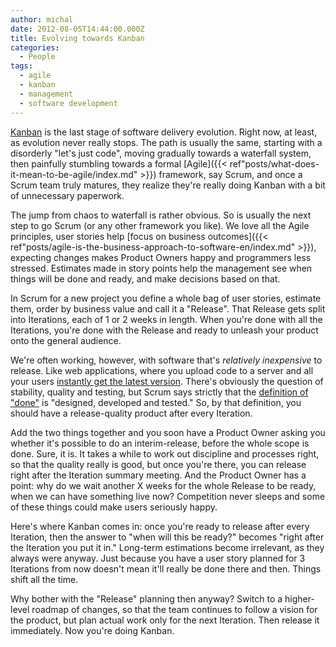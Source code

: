 ```yaml
---
author: michal
date: 2012-08-05T14:44:00.000Z
title: Evolving towards Kanban
categories:
  - People
tags:
  - agile
  - kanban
  - management
  - software development
---
```


[Kanban](https://www.amazon.com/gp/product/B0057H2M70/) is the last stage of software delivery evolution. Right now, at least, as evolution never really stops. The path is usually the same, starting with a disorderly "let's just code", moving gradually towards a waterfall system, then painfully stumbling towards a formal [Agile]({{< ref"posts/what-does-it-mean-to-be-agile/index.md" >}}) framework, say Scrum, and once a Scrum team truly matures, they realize they're really doing Kanban with a bit of unnecessary paperwork.

<!--more-->

The jump from chaos to waterfall is rather obvious. So is usually the next step to go Scrum (or any other framework you like). We love all the Agile principles, user stories help [focus on business outcomes]({{< ref"posts/agile-is-the-business-approach-to-software-en/index.md" >}}), expecting changes makes Product Owners happy and programmers less stressed. Estimates made in story points help the management see when things will be done and ready, and make decisions based on that.

In Scrum for a new project you define a whole bag of user stories, estimate them, order by business value and call it a "Release". That Release gets split into Iterations, each of 1 or 2 weeks in length. When you're done with all the Iterations, you're done with the Release and ready to unleash your product onto the general audience.

We're often working, however, with software that's _relatively inexpensive_ to release. Like web applications, where you upload code to a server and all your users [instantly get the latest version](http://www.codinghorror.com/blog/2011/05/the-infinite-version.html). There's obviously the question of stability, quality and testing, but Scrum says strictly that the [definition of "done"](http://www.scrumalliance.org/articles/106-definition-of-done-a-reference) is "designed, developed and tested." So, by that definition, you should have a release-quality product after every Iteration.

Add the two things together and you soon have a Product Owner asking you whether it's possible to do an interim-release, before the whole scope is done. Sure, it is. It takes a while to work out discipline and processes right, so that the quality really is good, but once you're there, you can release right after the Iteration summary meeting. And the Product Owner has a point: why do we wait another X weeks for the whole Release to be ready, when we can have something live now? Competition never sleeps and some of these things could make users seriously happy.

Here's where Kanban comes in: once you're ready to release after every Iteration, then the answer to "when will this be ready?" becomes "right after the Iteration you put it in." Long-term estimations become irrelevant, as they always were anyway. Just because you have a user story planned for 3 Iterations from now doesn't mean it'll really be done there and then. Things shift all the time.

Why bother with the "Release" planning then anyway? Switch to a higher-level roadmap of changes, so that the team continues to follow a vision for the product, but plan actual work only for the next Iteration. Then release it immediately. Now you're doing Kanban.
